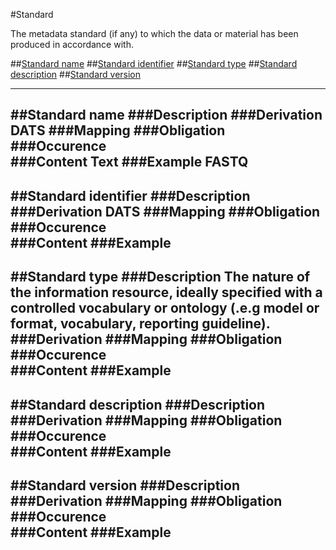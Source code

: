 #Standard

The metadata standard (if any) to which the data or material has been produced in accordance with.

##[Standard name](#standard-name-1)
##[Standard identifier](#standard-identifier-1)
##[Standard type](#standard-type-1)
##[Standard description](#standard-description-1)
##[Standard version](#standard-version-1)

----------------------

##Standard name
###Description
###Derivation
DATS
###Mapping
###Obligation	
###Occurence	
###Content
Text
###Example
FASTQ
----------------------
##Standard identifier
###Description
###Derivation
DATS
###Mapping
###Obligation	
###Occurence	
###Content
###Example
----------------------
##Standard type
###Description
The nature of the information resource, ideally specified with a controlled vocabulary 
or ontology (.e.g model or format, vocabulary, reporting guideline).
###Derivation
###Mapping
###Obligation	
###Occurence	
###Content
###Example
---------------------
##Standard description
###Description
###Derivation
###Mapping
###Obligation	
###Occurence	
###Content
###Example
----------------------
##Standard version
###Description
###Derivation
###Mapping
###Obligation	
###Occurence	
###Content
###Example
----------------------
